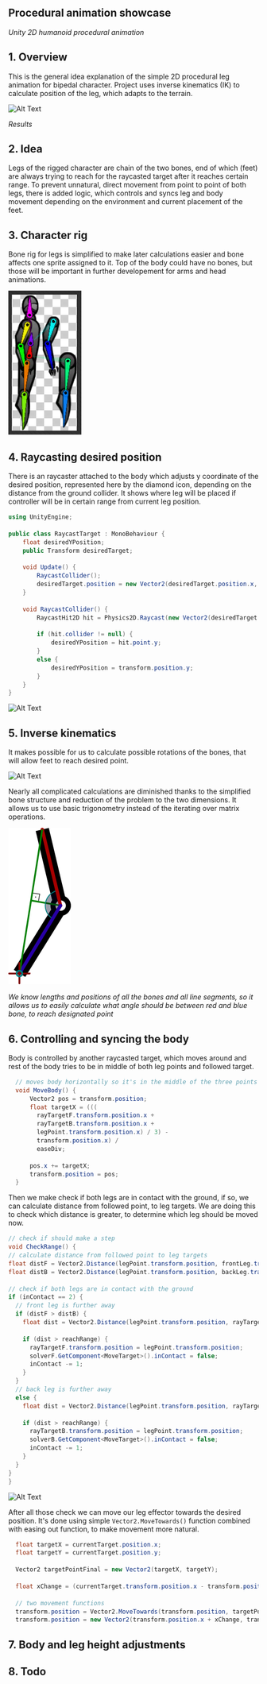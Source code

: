 ## Procedural animation showcase
_Unity 2D humanoid procedural animation_

## 1. Overview
  This is the general idea explanation of the simple 2D procedural leg animation for bipedal character. Project uses inverse kinematics (IK) to calculate position of the leg, which adapts to the terrain.
  
  ![Alt Text](https://media.giphy.com/media/Y3S9FdlkHIynsJgPaj/giphy.gif)

_Results_

## 2. Idea
  Legs of the rigged character are chain of the two bones, end of which (feet) are always trying to reach for the raycasted target after it reaches certain range. To prevent unnatural, direct movement from point to point of both legs, there is added logic, which controls and syncs leg and body movement depending on the environment and current placement of the feet.
  
## 3. Character rig
  Bone rig for legs is simplified to make later calculations easier and bone affects one sprite assigned to it. Top of the body could have no bones, but those will be important in further developement for arms and head animations. 
  
  ![Alt Text](https://github.com/Re50N4NC3/proceduralAnimation2D/blob/master/ikCharacterRig.PNG)

## 4. Raycasting desired position
  There is an raycaster attached to the body which adjusts y coordinate of the desired position, represented here by the diamond icon, depending on the distance from the ground collider. It shows where leg will be placed if controller will be in certain range from current leg position.

```C#
using UnityEngine;

public class RaycastTarget : MonoBehaviour {
    float desiredYPosition;
    public Transform desiredTarget;

    void Update() {
        RaycastCollider();
        desiredTarget.position = new Vector2(desiredTarget.position.x, desiredYPosition);
    }
    
    void RaycastCollider() {
        RaycastHit2D hit = Physics2D.Raycast(new Vector2(desiredTarget.position.x, transform.position.y + 5), -Vector2.up, 12f);

        if (hit.collider != null) {
            desiredYPosition = hit.point.y;
        }
        else {
            desiredYPosition = transform.position.y;
        }
    }
}

```

![Alt Text](https://media.giphy.com/media/Q7ds6FdBQB03IzmXaO/giphy.gif)

## 5. Inverse kinematics
  It makes possible for us to calculate possible rotations of the bones, that will allow feet to reach desired point.
  
  ![Alt Text](https://github.com/Re50N4NC3/proceduralAnimation2D/blob/master/ikFeet.gif)
  
  Nearly all complicated calculations are diminished thanks to the simplified bone structure and reduction of the problem to the two dimensions. It allows us to use basic trigonometry instead of the iterating over matrix operations.
  
  ![Alt Text](https://github.com/Re50N4NC3/proceduralAnimation2D/blob/master/ikTrig.png)
  
  _We know lengths and positions of all the bones and all line segments, so it allows us to easily calculate what angle should be between red and blue bone, to reach designated point_
  
  ## 6. Controlling and syncing the body
  Body is controlled by another raycasted target, which moves around and rest of the body tries to be in middle of both leg points and followed target. 

```C#
  // moves body horizontally so it's in the middle of the three points
  void MoveBody() {
      Vector2 pos = transform.position;
      float targetX = (((
        rayTargetF.transform.position.x +
        rayTargetB.transform.position.x +
        legPoint.transform.position.x) / 3) - 
        transform.position.x) / 
        easeDiv;

      pos.x += targetX;
      transform.position = pos;
  }
```
  
  Then we make check if both legs are in contact with the ground, if so, we can calculate distance from followed point, to leg targets. We are doing this to check which distance is greater, to determine which leg should be moved now. 
  
  ```C#
// check if should make a step
void CheckRange() {
  // calculate distance from followed point to leg targets
  float distF = Vector2.Distance(legPoint.transform.position, frontLeg.transform.position);
  float distB = Vector2.Distance(legPoint.transform.position, backLeg.transform.position);

  // check if both legs are in contact with the ground
  if (inContact == 2) {
    // front leg is further away
    if (distF > distB) {
      float dist = Vector2.Distance(legPoint.transform.position, rayTargetB.transform.position);

      if (dist > reachRange) {
        rayTargetF.transform.position = legPoint.transform.position;
        solverF.GetComponent<MoveTarget>().inContact = false;
        inContact -= 1;
      }
    }
    // back leg is further away
    else {
      float dist = Vector2.Distance(legPoint.transform.position, rayTargetF.transform.position);

      if (dist > reachRange) {
        rayTargetB.transform.position = legPoint.transform.position;
        solverB.GetComponent<MoveTarget>().inContact = false;
        inContact -= 1;
      }
    }
  }
}
  ```
  
  ![Alt Text](https://media.giphy.com/media/XDFRnSsHz3TUxmRBSy/giphy.gif)
  
  After all those check we can move our leg effector towards the desired position. It's done using simple ```Vector2.MoveTowards()``` function combined with easing out function, to make movement more natural.
  
  ```C#
    float targetX = currentTarget.position.x;
    float targetY = currentTarget.position.y;
    
    Vector2 targetPointFinal = new Vector2(targetX, targetY);
    
    float xChange = (currentTarget.transform.position.x - transform.position.x) / easeDiv / 2;
    
    // two movement functions
    transform.position = Vector2.MoveTowards(transform.position, targetPointFinal, speed * Time.deltaTime);
    transform.position = new Vector2(transform.position.x + xChange, transform.position.y + yChange);
  ```
  
  ## 7. Body and leg height adjustments
  
  ## 8. Todo
  
  
  
  
  
  
  

